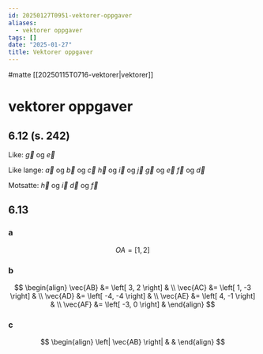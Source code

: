 ```yaml
---
id: 20250127T0951-vektorer-oppgaver
aliases:
  - vektorer oppgaver
tags: []
date: "2025-01-27"
title: Vektorer oppgaver
---
```


#matte [[20250115T0716-vektorer|vektorer]]

# vektorer oppgaver

## 6.12 (s. 242)

Like:
$\vec{g}$ og $\vec{e}$

Like lange:
$\vec{a}$ og $\vec{b}$ og $\vec{c}$
$\vec{h}$ og $\vec{i}$ og $\vec{j}$
$\vec{g}$ og $\vec{e}$
$\vec{f}$ og $\vec{d}$

Motsatte:
$\vec{h}$ og $\vec{i}$
$\vec{d}$ og $\vec{f}$

## 6.13

### a

$$
OA = \left[ 1, 2 \right]
$$

### b

$$
\begin{align}
  \vec{AB} &= \left[ 3, 2 \right] & \\
  \vec{AC} &= \left[ 1, -3 \right] & \\
  \vec{AD} &= \left[ -4, -4 \right] & \\
  \vec{AE} &= \left[ 4, -1 \right] & \\
  \vec{AF} &= \left[ -3, 0 \right] &
\end{align}
$$

### c

$$
\begin{align}
  \left| \vec{AB} \right| & & 
\end{align}
$$
